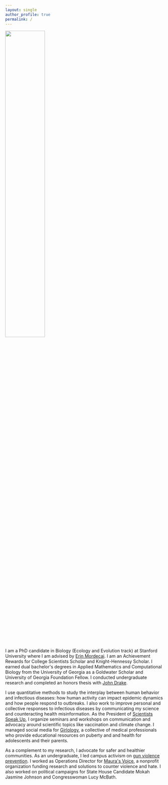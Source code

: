 ```yaml
---
layout: single
author_profile: true
permalink: /
---
```


<img src="https://mjharris95.github.io/headshot2.jpg" width="50%"/>

I am a PhD candidate in Biology (Ecology and Evolution track) at Stanford University where I am advised by [Erin Mordecai](https://www.mordecailab.com/). I am an Achievement Rewards for College Scientists Scholar and Knight-Hennessy Scholar. I earned dual bachelor's degrees in Applied Mathematics and Computational Biology from the University of Georgia as a Goldwater Scholar and University of Georgia Foundation Fellow. I conducted undergraduate research and completed an honors thesis with [John Drake](https://daphnia.ecology.uga.edu/drakelab/).  

I use quantitative methods to study the interplay between human behavior and infectious diseases: how human activity can impact epidemic dynamics and how people respond to outbreaks. I also work to improve personal and collective responses to infectious diseases by communicating my science and counteracting health misinformation. As the President of [Scientists Speak Up](https://scientistsspeakup.org/), I organize seminars and workshops on communication and advocacy around scientific topics like vaccination and climate change. I managed social media for [Girlology](https://girlology.com/), a collective of medical professionals who provide educational resources on puberty and and health for adolescents and their parents. 

As a complement to my research, I advocate for safer and healthier communities. As an undergraduate, I led campus activism on [gun violence prevention](https://momsdemandaction.org/georgia-moms-demand-action-everytown-and-gun-violence-survivors-urge-georgia-lawmakers-to-prioritize-public-safety/). I worked as Operations Director for [Maura's Voice](https://maurasvoice.org/), a nonprofit organization funding research and solutions to counter violence and hate. I also worked on political campaigns for State House Candidate Mokah Jasmine Johnson and Congresswoman Lucy McBath.
